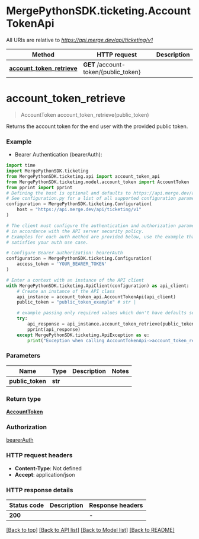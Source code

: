 # MergePythonSDK.ticketing.AccountTokenApi

All URIs are relative to *https://api.merge.dev/api/ticketing/v1*

Method | HTTP request | Description
------------- | ------------- | -------------
[**account_token_retrieve**](AccountTokenApi.md#account_token_retrieve) | **GET** /account-token/{public_token} | 


# **account_token_retrieve**
> AccountToken account_token_retrieve(public_token)



Returns the account token for the end user with the provided public token.

### Example

* Bearer Authentication (bearerAuth):

```python
import time
import MergePythonSDK.ticketing
from MergePythonSDK.ticketing.api import account_token_api
from MergePythonSDK.ticketing.model.account_token import AccountToken
from pprint import pprint
# Defining the host is optional and defaults to https://api.merge.dev/api/ticketing/v1
# See configuration.py for a list of all supported configuration parameters.
configuration = MergePythonSDK.ticketing.Configuration(
    host = "https://api.merge.dev/api/ticketing/v1"
)

# The client must configure the authentication and authorization parameters
# in accordance with the API server security policy.
# Examples for each auth method are provided below, use the example that
# satisfies your auth use case.

# Configure Bearer authorization: bearerAuth
configuration = MergePythonSDK.ticketing.Configuration(
    access_token = 'YOUR_BEARER_TOKEN'
)

# Enter a context with an instance of the API client
with MergePythonSDK.ticketing.ApiClient(configuration) as api_client:
    # Create an instance of the API class
    api_instance = account_token_api.AccountTokenApi(api_client)
    public_token = "public_token_example" # str | 

    # example passing only required values which don't have defaults set
    try:
        api_response = api_instance.account_token_retrieve(public_token)
        pprint(api_response)
    except MergePythonSDK.ticketing.ApiException as e:
        print("Exception when calling AccountTokenApi->account_token_retrieve: %s\n" % e)
```


### Parameters

Name | Type | Description  | Notes
------------- | ------------- | ------------- | -------------
 **public_token** | **str**|  |

### Return type

[**AccountToken**](AccountToken.md)

### Authorization

[bearerAuth](../README.md#bearerAuth)

### HTTP request headers

 - **Content-Type**: Not defined
 - **Accept**: application/json


### HTTP response details

| Status code | Description | Response headers |
|-------------|-------------|------------------|
**200** |  |  -  |

[[Back to top]](#) [[Back to API list]](../README.md#documentation-for-api-endpoints) [[Back to Model list]](../README.md#documentation-for-models) [[Back to README]](../README.md)

